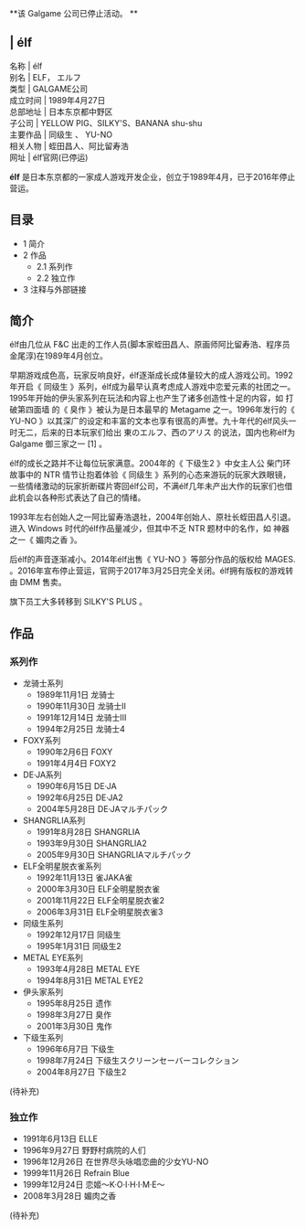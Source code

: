 **该 Galgame  公司已停止活动。 **

|  **élf**  
---  
名称  |  élf   
别名  |  ELF，  エルフ   
类型  |  GALGAME公司   
成立时间  |  1989年4月27日   
总部地址  |  日本东京都中野区   
子公司  |  YELLOW PIG、SILKY'S、BANANA shu-shu   
主要作品  |  同级生  、  YU-NO   
相关人物  |  蛭田昌人、阿比留寿浩   
网址  |  élf官网(已停运)   
  
**élf** 是日本东京都的一家成人游戏开发企业，创立于1989年4月，已于2016年停止营运。

##  目录

  * 1  简介 
  * 2  作品 
    * 2.1  系列作 
    * 2.2  独立作 
  * 3  注释与外部链接 

##  简介

élf由几位从  F&C  出走的工作人员(脚本家蛭田昌人、原画师阿比留寿浩、程序员金尾淳)在1989年4月创立。

早期游戏成色高，玩家反响良好，élf逐渐成长成体量较大的成人游戏公司。1992年开启《  同级生
》系列，élf成为最早认真考虑成人游戏中恋爱元素的社团之一。1995年开始的伊头家系列在玩法和内容上也产生了诸多创造性十足的内容，如  打破第四面墙  的《
臭作  》被认为是日本最早的  Metagame  之一。1996年发行的《  YU-NO
》以其深广的设定和丰富的文本也享有很高的声誉。九十年代的élf风头一时无二，后来的日本玩家们给出  東のエルフ、西のアリス  的说法，国内也称élf为
Galgame  御三家之一  [1]  。

élf的成长之路并不让每位玩家满意。2004年的《  下级生2  》中女主人公  柴门环  故事中的  NTR  情节让抱着体验《  同级生
》系列的心态来游玩的玩家大跌眼镜，一些情绪激动的玩家折断碟片寄回élf公司，不满élf几年未产出大作的玩家们也借此机会以各种形式表达了自己的情绪。

1993年左右创始人之一阿比留寿浩退社，2004年创始人、原社长蛭田昌人引退。进入  Windows  时代的élf作品量减少，但其中不乏  NTR
题材中的名作，如  神器  之一《  媚肉之香  》。

后élf的声音逐渐减小。2014年élf出售《  YU-NO  》等部分作品的版权给  MAGES.
。2016年宣布停止营运，官网于2017年3月25日完全关闭。élf拥有版权的游戏转由  DMM  售卖。

旗下员工大多转移到  SILKY'S PLUS  。

##  作品

###  系列作

  * 龙骑士系列 
    * 1989年11月1日 龙骑士 
    * 1990年11月30日 龙骑士II 
    * 1991年12月14日 龙骑士III 
    * 1994年2月25日 龙骑士4 
  * FOXY系列 
    * 1990年2月6日 FOXY 
    * 1991年4月4日 FOXY2 
  * DE·JA系列 
    * 1990年6月15日 DE·JA 
    * 1992年6月25日 DE·JA2 
    * 2004年5月28日 DE·JAマルチパック 
  * SHANGRLIA系列 
    * 1991年8月28日 SHANGRLIA 
    * 1993年9月30日 SHANGRLIA2 
    * 2005年9月30日 SHANGRLIAマルチパック 
  * ELF全明星脱衣雀系列 
    * 1992年11月13日 雀JAKA雀 
    * 2000年3月30日 ELF全明星脱衣雀 
    * 2001年11月22日 ELF全明星脱衣雀2 
    * 2006年3月31日 ELF全明星脱衣雀3 
  * 同级生系列 
    * 1992年12月17日 同级生 
    * 1995年1月31日 同级生2 
  * METAL EYE系列 
    * 1993年4月28日 METAL EYE 
    * 1994年8月31日 METAL EYE2 
  * 伊头家系列 
    * 1995年8月25日 遗作 
    * 1998年3月27日 臭作 
    * 2001年3月30日 鬼作 
  * 下级生系列 
    * 1996年6月7日 下级生 
    * 1998年7月24日 下级生スクリーンセーバーコレクション 
    * 2004年8月27日 下级生2 

(待补充)

###  独立作

  * 1991年6月13日 ELLE 
  * 1996年9月27日 野野村病院的人们 
  * 1996年12月26日 在世界尽头咏唱恋曲的少女YU-NO 
  * 1999年11月26日 Refrain Blue 
  * 1999年12月24日 恋姬～K·O·I·H·I·M·E～ 
  * 2008年3月28日 媚肉之香 

(待补充)

  